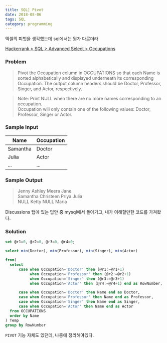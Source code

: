 ```yaml
---
title: SQL] Pivot
date: 2018-08-06
tags: SQL
category: programming
---
```


엑셀의 피벗을 생각했는데 sql에서는 뭔가 다르더라

[Hackerrank > SQL > Advanced Select > Occupations](https://www.hackerrank.com/challenges/occupations/problem)

### Problem
>Pivot the Occupation column in OCCUPATIONS so that each Name is sorted alphabetically and displayed underneath its corresponding Occupation. The output column headers should be Doctor, Professor, Singer, and Actor, respectively.

>Note: Print NULL when there are no more names corresponding to an occupation.<br>Occupation will only contain one of the following values: Doctor, Professor, Singer or Actor.

### Sample Input
Name|Occupation|
-|-|
Samantha|Doctor
Julia|Actor
...|...


### Sample Output

>Jenny    Ashley     Meera  Jane<br>Samantha Christeen  Priya  Julia<br>NULL     Ketty      NULL   Maria


Discussions 탭에 있는 답안 중 mysql에서 돌아가고, 내가 이해할만한 코드를 가져왔다.
<!-- 1. 직업이 나올 때마다 지정해둔 변수`@r1~4`를 이용하여 카운팅 하고, RowNumber 컬럼에 입력한다.
1. 해당 직업이 나올 때마다 이름을 해당 직업 컬럼에 입력한다.
1. 이름을 알파벳 순으로 정렬한다.
1. 여기까지 진행된 것들 중에 이름만 SELECT.
1. -->


### Solution

```sql
set @r1=0, @r2=0, @r3=0, @r4=0;

select min(Doctor), min(Professor), min(Singer), min(Actor)

from(
  select
      case when Occupation='Doctor' then (@r1:=@r1+1)
           when Occupation='Professor' then (@r2:=@r2+1)
           when Occupation='Singer' then (@r3:=@r3+1)
           when Occupation='Actor' then (@r4:=@r4+1) end as RowNumber,

      case when Occupation='Doctor' then Name end as Doctor,
      case when Occupation='Professor' then Name end as Professor,
      case when Occupation='Singer' then Name end as Singer,
      case when Occupation='Actor' then Name end as Actor
  from OCCUPATIONS
  order by Name
) Temp
group by RowNumber
```

`PIVOT` 기능 자체도 있던데, 나중에 정리해야겠다.

